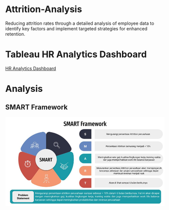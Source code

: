 # Attrition-Analysis
Reducing attrition rates through a detailed analysis of employee data to identify key factors and implement targeted strategies for enhanced retention.

# **Tableau HR Analytics Dashboard**

[HR Analytics Dashboard](https://public.tableau.com/views/HRAnalyticsDashboard-AgusSusanto-M1/Dashboard2?:language=en-US&publish=yes&:display_count=n&:origin=viz_share_link)

# **Analysis**
## **SMART Framework**

<img src="Slide Analysis\Attrition Analysis (1).jpg"></img>